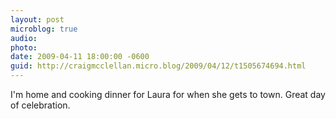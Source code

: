 ```yaml
---
layout: post
microblog: true
audio: 
photo: 
date: 2009-04-11 18:00:00 -0600
guid: http://craigmcclellan.micro.blog/2009/04/12/t1505674694.html
---
```

I'm home and cooking dinner for Laura for when she gets to town.  Great day of celebration.
